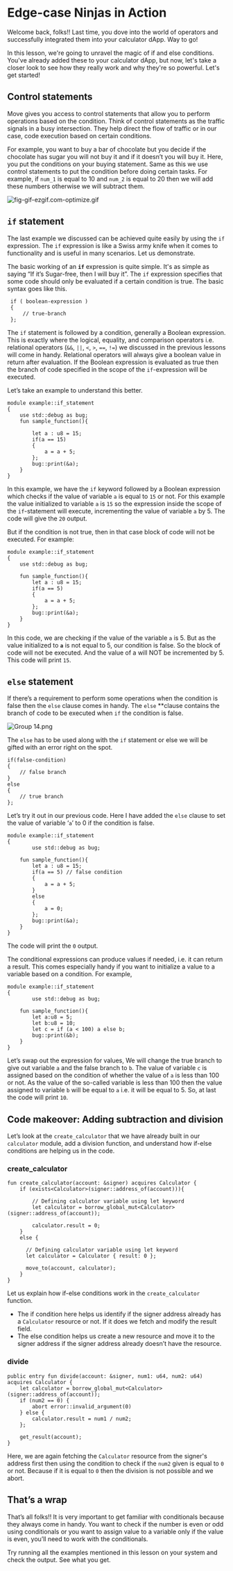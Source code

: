 # Edge-case Ninjas in Action

Welcome back, folks!! Last time, you dove into the world of operators and successfully integrated them into your calculator dApp. Way to go!

In this lesson, we're going to unravel the magic of if and else conditions. You've already added these to your calculator dApp, but now, let's take a closer look to see how they really work and why they're so powerful. Let's get started!

## Control statements

Move gives you access to control statements that allow you to perform operations based on the condition. Think of control statements as the traffic signals in a busy intersection. They help direct the flow of traffic or in our case, code execution based on certain conditions.

For example, you want to buy a bar of chocolate but you decide if the chocolate has sugar you will not buy it and if it doesn’t you will buy it. Here, you put the conditions on your buying statement. Same as this we use control statements to put the condition before doing certain tasks. For example, if `num_1` is equal to 10 and `num_2` is equal to 20 then we will add these numbers otherwise we will subtract them.

![fig-gif-ezgif.com-optimize.gif](https://github.com/0xmetaschool/Learning-Projects/blob/main/assests_for_all/aptos-c2-building-on-aptos-assets/Edge-case%20Ninjas%20in%20Action/fig-gif-ezgif.com-optimize.gif?raw=true)

## `if` statement

The last example we discussed can be achieved quite easily by using the `if` expression. The `if` expression is like a Swiss army knife when it comes to functionality and is useful in many scenarios. Let us demonstrate.

The basic working of an **`if`** expression is quite simple. It's as simple as saying “If it’s Sugar-free, then I will buy it”. The `if` expression specifies that some code should only be evaluated if a certain condition is true. The basic syntax goes like this.

```
 if ( boolean-expression )
 {
	 // true-branch
 };
```

The `if` statement is followed by a condition, generally a Boolean expression. This is exactly where the logical, equality, and comparison operators i.e. relational operators (`&&`, `||`, `<`, `>`, `==`, `!=`) we discussed in the previous lessons will come in handy. Relational operators will always give a boolean value in return after evaluation. If the Boolean expression is evaluated as true then the branch of code specified in the scope of the `if`-expression will be executed. 

Let’s take an example to understand this better.

```
module example::if_statement
{
    use std::debug as bug;
    fun sample_function(){
    
        let a : u8 = 15;
        if(a == 15)
        {
            a = a + 5;
        };
        bug::print(&a);
    }
}
```

In this example, we have the `if` keyword followed by a Boolean expression which checks if the value of variable `a` is equal to `15` or not. For this example the value initialized to variable `a` is `15` so the expression inside the scope of the `if`-statement will execute, incrementing the value of variable `a` by 5. The code will give the `20` output.

But if the condition is not true, then in that case block of code will not be executed. For example:

```
module example::if_statement
{
    use std::debug as bug;
    
    fun sample_function(){
        let a : u8 = 15;
        if(a == 5)
        {
            a = a + 5;
        };
        bug::print(&a);
    }
}
```

In this code, we are checking if the value of the variable `a` is 5. But as the value initialized to **`a`** is not equal to 5, our condition is false. So the block of code will not be executed. And the value of a will NOT be incremented by 5. This code will print `15`.

## `else` statement

If there’s a requirement to perform some operations when the condition is false then the `else` clause comes in handy. The `else` **clause contains the branch of code to be executed when `if` the condition is false. 

![Group 14.png](https://github.com/0xmetaschool/Learning-Projects/blob/main/assests_for_all/aptos-c2-building-on-aptos-assets/Edge-case%20Ninjas%20in%20Action/Group_14.png?raw=true)

The `else` has to be used along with the `if` statement or else we will be gifted with an error right on the spot.

```
if(false-condition)
{
	// false branch
}
else
{
	// true branch
};
```

Let’s try it out in our previous code. Here I have added the `else` clause to set the value of variable ‘`a`’ to 0 if the condition is false. 

```
module example::if_statement
{    
		use std::debug as bug;
		
    fun sample_function(){
        let a : u8 = 15;
        if(a == 5) // false condition
        {
            a = a + 5;
        }
        else
        {
            a = 0;
        };
        bug::print(&a);
    }
}
```

The code will print the `0` output.

The conditional expressions can produce values if needed, i.e. it can return a result. This comes especially handy if you want to initialize a value to a variable based on a condition. For example, 

```
module example::if_statement
{     
		use std::debug as bug;
		
    fun sample_function(){
        let a:u8 = 5;
        let b:u8 = 10;
        let c = if (a < 100) a else b;
        bug::print(&b);
    }    
}
```

Let’s swap out the expression for values, We will change the true branch to give out variable `a` and the false branch to `b`. The value of variable `c` is assigned based on the condition of whether the value of `a` is less than 100 or not. As the value of the so-called variable is less than 100 then the value assigned to variable `b` will be equal to `a` i.e. it will be equal to 5. So, at last the code will print `10`.

## Code makeover: Adding subtraction and division

Let’s look at the `create_calculator` that we have already built in our `calculator` module, add a division function, and understand how if-else conditions are helping us in the code.

### create_calculator

```
fun create_calculator(account: &signer) acquires Calculator {
    if (exists<Calculator>(signer::address_of(account))){
    
        // Defining calculator variable using let keyword
        let calculator = borrow_global_mut<Calculator>(signer::address_of(account));
        
        calculator.result = 0;
    }
    else {
    
      // Defining calculator variable using let keyword
      let calculator = Calculator { result: 0 };
      
      move_to(account, calculator);
    }
}
```

Let us explain how if-else conditions work in the `create_calculator`  function.

- The if condition here helps us identify if the signer address already has a `Calculator` resource or not. If it does we fetch and modify the result field.
- The else condition helps us create a new resource and move it to the signer address if the signer address already doesn’t have the resource.

### divide

```
public entry fun divide(account: &signer, num1: u64, num2: u64) acquires Calculator {
    let calculator = borrow_global_mut<Calculator>(signer::address_of(account));
    if (num2 == 0) {
        abort error::invalid_argument(0)
    } else {
        calculator.result = num1 / num2;
    };

    get_result(account);
}
```

Here, we are again fetching the `Calculator` resource from the signer's address first then using the condition to check if the `num2` given is equal to `0` or not. Because if it is equal to `0` then the division is not possible and we abort.

## That’s a wrap

That’s all folks!! It is very important to get familiar with conditionals because they always come in handy. You want to check if the number is even or odd using conditionals or you want to assign value to a variable only if the value is even, you’ll need to work with the conditionals.

Try running all the examples mentioned in this lesson on your system and check the output. See what you get. 